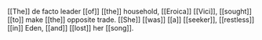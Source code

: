 [[The]] de facto leader [[of]] [[the]] household, [[Eroica]] [[Vici]], [[sought]] [[to]] make [[the]] opposite trade. [[She]] [[was]] [[a]] [[seeker]], [[restless]] [[in]] Eden, [[and]] [[lost]] her [[song]].